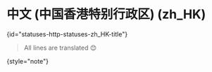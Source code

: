 # 中文 (中国香港特别行政区) (zh_HK)
{id="statuses-http-statuses-zh_HK-title"}

> All lines are translated 😊
>
{style="note"}
